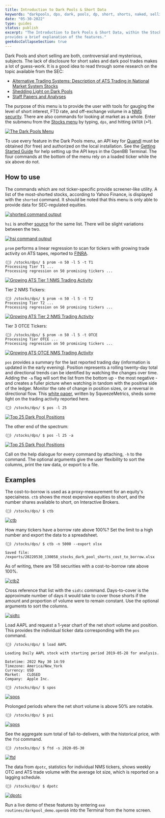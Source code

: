 ```yaml
---
title: Introduction to Dark Pools & Short Data
keywords: "darkpools, dps, dark, pools, dp, short, shorts, naked, selling, sales, SEC, disclosure, ATS, OTC, OTCE, NMS, borrowed, shorted, ftd, fails-to-deliver, volume"
date: "05-30-2022"
type: guides
status: publish
excerpt: "The Introduction to Dark Pools & Short Data, within the Stocks menu, which explains how to use the menu and
provides a brief explanation of the features."
geekdocCollapseSection: true
---
```

Dark Pools and short selling are both, controversial and mysterious, subjects. The lack of disclosure for short sales and dark pool trades makes a lot of guess-work. It is a good idea to read through some research on the topic available from the SEC:
  - <a href="https://www.sec.gov/marketstructure/research/ats_data_paper_october_2013.pdf" target="_blank">Alternative Trading Systems: Description of ATS Trading in National Market System Stocks</a>
  - <a href="https://www.sec.gov/news/statement/shedding-light-on-dark-pools.html" target="_blank">Shedding Light on Dark Pools</a>
  - <a href="https://www.sec.gov/dera/staff-papers" target="_blank">Staff Papers and Analyses</a>

The purpose of this menu is to provide the user with tools for gauging the level of short interest, FTD rate, and off-exchange volume in a <a href="https://www.law.cornell.edu/cfr/text/17/242.600" target="_blank">NMS security</a>.
There are also commands for looking at market as a whole. Enter the submenu from the <a href="https://openbb-finance.github.io/OpenBBTerminal/terminal/stocks/" target="_blank">Stocks menu</a> by typing, `dps`, and hitting `ENTER` (⏎).

<a target="_blank" href="https://user-images.githubusercontent.com/46355364/171151760-9f65424e-b4d6-41a7-b31f-e9bc1c723bd9.png"><img alt="The Dark Pools Menu" src="https://user-images.githubusercontent.com/46355364/171151760-9f65424e-b4d6-41a7-b31f-e9bc1c723bd9.png"></a>

To use every feature in the Dark Pools menu, an API key for <a href="https://www.quandl.com/" target="_blank">Quandl</a> must be obtained (for free) and authorized on the local installation. See the <a href="https://openbb-finance.github.io/OpenBBTerminal/terminal/#accessing-other-sources-of-data-via-api-keys" target="_blank">Getting Started Guide</a> for help setting up the API keys in the OpenBB Terminal. The four commands at the bottom of the menu rely on a loaded ticker while the six above do not.

## How to use

The commands which are not ticker-specific provide screener-like utility. A list of the most-shorted stocks, according to Yahoo Finance, is displayed with the `shorted` command. It should be noted that this menu is only able to provide data for SEC-regulated equities.

<a target="_blank" href="https://user-images.githubusercontent.com/46355364/171168215-ce1384ec-c3d6-4ff5-a97f-cd60f3a7d38e.png"><img alt="shorted command output" src="https://user-images.githubusercontent.com/46355364/171168215-ce1384ec-c3d6-4ff5-a97f-cd60f3a7d38e.png"></a>

`hsi` is another <a href="https://highshortinterest.com" target="_blank">source</a> for the same list. There will be slight variations between the two.

<a target="_blank" href="https://user-images.githubusercontent.com/46355364/171168329-a9b2ec6e-b87c-4e35-aca9-b3ff73947ffe.png"><img alt="hsi command output" src="https://user-images.githubusercontent.com/46355364/171168329-a9b2ec6e-b87c-4e35-aca9-b3ff73947ffe.png"></a>

`prom` performs a linear regression to scan for tickers with growing trade activity on ATS tapes, reported to <a href="https://otctransparency.finra.org/otctransparency/AtsIssueData" target="_blank">FINRA</a>.

````
(🦋) /stocks/dps/ $ prom -n 50 -l 5 -t T1
Processing Tier T1 ...
Processing regression on 50 promising tickers ...
````

<a target="_blank" href="https://user-images.githubusercontent.com/46355364/171168513-2d57fdd6-041f-4ba1-99b3-6168f2141193.png"><img alt="Growing ATS Tier 1 NMS Trading Activity" src="https://user-images.githubusercontent.com/46355364/171168513-2d57fdd6-041f-4ba1-99b3-6168f2141193.png"></a>

Tier 2 NMS Tickers:
````
(🦋) /stocks/dps/ $ prom -n 50 -l 5 -t T2
Processing Tier T2 ...
Processing regression on 50 promising tickers ...
````

<a target="_blank" href="https://user-images.githubusercontent.com/46355364/171168676-1fa22167-3312-4e06-b5f5-261b13c45cf8.png"><img alt="Growing ATS Tier 2 NMS Trading Activity" src="https://user-images.githubusercontent.com/46355364/171168676-1fa22167-3312-4e06-b5f5-261b13c45cf8.png"></a>

Tier 3 OTCE Tickers:
````
(🦋) /stocks/dps/ $ prom -n 50 -l 5 -t OTCE
Processing Tier OTCE ...
Processing regression on 50 promising tickers ...
````

<a target="_blank" href="https://user-images.githubusercontent.com/46355364/171168812-2e8dce0c-c81a-4de8-9442-7f1e2ae76da8.png"><img alt="Growing ATS OTCE NMS Trading Activity" src="https://user-images.githubusercontent.com/46355364/171168812-2e8dce0c-c81a-4de8-9442-7f1e2ae76da8.png"></a>

`pos` provides a summary for the last reported trading day (information is updated in the early evening). Position represents a rolling twenty-day total and directional trends can be identified by watching the changes over time. Adding the `-a` flag will sort the list from the bottom up - the most negative - and creates a fuller picture when watching in tandom with the positive side of the ledger. Monitor the rate of change in position sizes, or a reversal in directional flow. This <a href="https://squeezemetrics.com/monitor/download/pdf/short_is_long.pdf?" target="_blank">white paper</a>, written by SqueezeMetrics, sheds some light on the trading activity reported here.

````
(🦋) /stocks/dps/ $ pos -l 25
````

<a target="_blank" href="https://user-images.githubusercontent.com/46355364/171168989-946b0efc-6ebf-4d1c-aea4-5a7071b577b6.png"><img alt="Top 25 Dark Pool Positions" src="https://user-images.githubusercontent.com/46355364/171168989-946b0efc-6ebf-4d1c-aea4-5a7071b577b6.png"></a>

The other end of the spectrum:

````
(🦋) /stocks/dps/ $ pos -l 25 -a
````

<a target="_blank" href="https://user-images.githubusercontent.com/46355364/171169207-cb33a6b1-488c-43a8-bd9a-c5704a815a87.png"><img alt="Top 25 Dark Pool Positions" src="https://user-images.githubusercontent.com/46355364/171169207-cb33a6b1-488c-43a8-bd9a-c5704a815a87.png"></a>

Call on the help dialogue for every command by attaching, `-h` to the command. The optional arguments give the user flexibility to sort the columns, print the raw data, or export to a file.

## Examples

The cost-to-borrow is used as a proxy-measurement for an equity's specialness. `ctb` shows the  most expensive equities to short, and the number shares available to short, on Interactive Brokers.

````
(🦋) /stocks/dps/ $ ctb
````


<a target="_blank" href="https://user-images.githubusercontent.com/46355364/171169317-c154f61c-9e79-4fdd-b867-395c77e3efeb.png"><img alt="ctb" src="https://user-images.githubusercontent.com/46355364/171169317-c154f61c-9e79-4fdd-b867-395c77e3efeb.png"></a>

How many tickers have a borrow rate above 100%? Set the limit to a high number and export the data to a spreadsheet.

````
(🦋) /stocks/dps/ $ ctb -n 5000 --export xlsx

Saved file: /exports/20220530_130058_stocks_dark_pool_shorts_cost_to_borrow.xlsx
````

As of writing, there are 158 securities with a cost-to-borrow rate above 100%.

<a target="_blank" href="https://user-images.githubusercontent.com/46355364/171169650-d5da6249-a3b5-4130-be71-8bb9d78057e8.png"><img alt="ctb2" src="https://user-images.githubusercontent.com/46355364/171169650-d5da6249-a3b5-4130-be71-8bb9d78057e8.png"></a>

Cross reference that list with the `sidtc` command. Days-to-cover is the approximate number of days it would take to cover those shorts if the amount and proportion of volume were to remain constant. Use the optional arguments to sort the columns.

<a target="_blank" href="https://user-images.githubusercontent.com/46355364/171169807-5de8c8be-c822-4c04-8e82-11ba351bace8.png"><img alt="sidtc" src="https://user-images.githubusercontent.com/46355364/171169807-5de8c8be-c822-4c04-8e82-11ba351bace8.png"></a>

Load AAPL and request a 1-year chart of the net short volume and position. This provides the individual ticker data corresponding with the `pos` command.

````
(🦋) /stocks/dps/ $ load AAPL

Loading Daily AAPL stock with starting period 2019-05-28 for analysis.

Datetime: 2022 May 30 14:59
Timezone: America/New_York
Currency: USD
Market:   CLOSED
Company:  Apple Inc.

(🦋) /stocks/dps/ $ spos
````

<a target="_blank" href="https://user-images.githubusercontent.com/46355364/171170008-fafb8adc-6bcd-4050-9187-7a0674203585.png"><img alt="spos" src="https://user-images.githubusercontent.com/46355364/171170008-fafb8adc-6bcd-4050-9187-7a0674203585.png"></a>

Prolonged periods where the net short volume is above 50% are notable.

````
(🦋) /stocks/dps/ $ psi
````

<a target="_blank" href="https://user-images.githubusercontent.com/46355364/171170143-9f9f6f93-4068-43e1-a8f1-71f3be029235.png"><img alt="spos" src="https://user-images.githubusercontent.com/46355364/171170143-9f9f6f93-4068-43e1-a8f1-71f3be029235.png"></a>

See the aggregate sum total of fail-to-delivers, with the historical price, with the `ftd` command.

````
(🦋) /stocks/dps/ $ ftd -s 2020-05-30
````

<a target="_blank" href="https://user-images.githubusercontent.com/46355364/171170293-c8ea1a43-d9e1-4684-8f7c-fc4e8978d3f9.png"><img alt="ftd" src="https://user-images.githubusercontent.com/46355364/171170293-c8ea1a43-d9e1-4684-8f7c-fc4e8978d3f9.png"></a>

The data from `dpotc`, statistics for individual NMS tickers, shows weekly OTC and ATS trade volume with the average lot size, which is reported on a lagging schedule.

````
(🦋) /stocks/dps/ $ dpotc
````

<a target="_blank" href="https://user-images.githubusercontent.com/46355364/171170366-234aea6b-fe0d-4735-8942-4a672d0683ef.png"><img alt="dpotc" src="https://user-images.githubusercontent.com/46355364/171170366-234aea6b-fe0d-4735-8942-4a672d0683ef.png"></a>

Run a live demo of these features by entering `exe routines/darkpool_demo.openbb` into the Terminal from the home screen.
